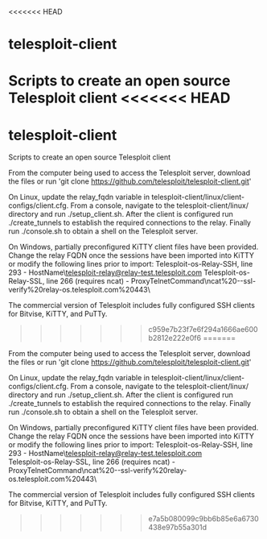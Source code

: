 <<<<<<< HEAD
# telesploit-client
Scripts to create an open source Telesploit client
<<<<<<< HEAD
=======
# telesploit-client
Scripts to create an open source Telesploit client

From the computer being used to access the Telesploit server, download the files or run 'git clone https://github.com/telesploit/telesploit-client.git'

On Linux, update the relay_fqdn variable in telesploit-client/linux/client-configs/client.cfg. From a console, navigate to the telesploit-client/linux/ directory and run ./setup_client.sh. After the client is configured run ./create_tunnels to establish the required connections to the relay. Finally run ./console.sh to obtain a shell on the Telesploit server.

On Windows, partially preconfigured KiTTY client files have been provided. Change the relay FQDN once the sessions have been imported into KiTTY or modify the following lines prior to import: Telesploit-os-Relay-SSH, line 293 - HostName\telesploit-relay@relay-test.telesploit.com
Telesploit-os-Relay-SSL, line 266 (requires ncat) - ProxyTelnetCommand\ncat%20--ssl-verify%20relay-os.telesploit.com%20443\

The commercial version of Telesploit includes fully configured SSH clients for Bitvise, KiTTY, and PuTTy.
>>>>>>> c959e7b23f7e6f294a1666ae600b2812e222e0f6
=======

From the computer being used to access the Telesploit server, download the files or run 'git clone https://github.com/telesploit/telesploit-client.git'

On Linux, update the relay_fqdn variable in telesploit-client/linux/client-configs/client.cfg.
From a console, navigate to the telesploit-client/linux/ directory and run ./setup_client.sh.
After the client is configured run ./create_tunnels to establish the required connections to the relay.
Finally run ./console.sh to obtain a shell on the Telesploit server.

On Windows, partially preconfigured KiTTY client files have been provided.
Change the relay FQDN once the sessions have been imported into KiTTY or modify the following lines prior to import:
Telesploit-os-Relay-SSH, line 293 - HostName\telesploit-relay@relay-test.telesploit.com\
Telesploit-os-Relay-SSL, line 266 (requires ncat) - ProxyTelnetCommand\ncat%20--ssl-verify%20relay-os.telesploit.com%20443\

The commercial version of Telesploit includes fully configured SSH clients for Bitvise, KiTTY, and PuTTy.
>>>>>>> e7a5b080099c9bb6b85e6a6730438e97b55a301d

